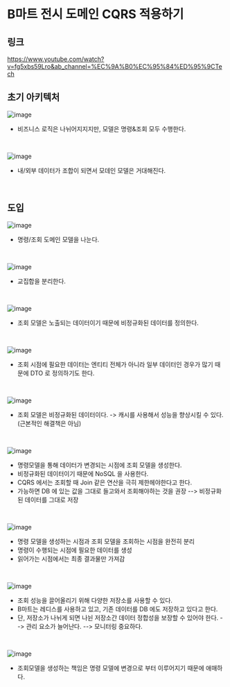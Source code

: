 # B마트 전시 도메인 CQRS 적용하기
## 링크
https://www.youtube.com/watch?v=fg5xbs59Lro&ab_channel=%EC%9A%B0%EC%95%84%ED%95%9CTech

## 초기 아키텍처
![image](https://user-images.githubusercontent.com/60383031/156912623-23064fd2-3ca5-4f9b-ae30-d995189177cf.png)

- 비즈니스 로직은 나뉘어지지지만, 모델은 명령&조회 모두 수행한다.

<br>

![image](https://user-images.githubusercontent.com/60383031/156912612-a5e5c01d-76fa-4965-be47-40781dc595ce.png)

- 내/외부 데이터가 조합이 되면서 모데인 모델은 거대해진다.

<br>

## 도입
![image](https://user-images.githubusercontent.com/60383031/156912644-63ff8537-c8f0-4038-af3a-b5ada3b82de0.png)

- 명령/조회 도메인 모델을 나눈다.

<br>

![image](https://user-images.githubusercontent.com/60383031/156912670-27fe1078-6910-4efb-a5a8-cbf79cf153ea.png)

- 교집합을 분리한다.

<br>

![image](https://user-images.githubusercontent.com/60383031/156912724-305508df-16ba-4999-be2f-fbff49beaa25.png)


- 조회 모델은 노출되는 데이터이기 때문에 비정규화된 데이터를 정의한다.

<br>

![image](https://user-images.githubusercontent.com/60383031/156912748-19c7e1d5-3cb6-47a9-8e1c-d90353ced962.png)


- 조회 시점에 필요한 데이터는 엔티티 전체가 아니라 일부 데이터인 경우가 많기 때문에 DTO 로 정의하기도 한다.


<br>

![image](https://user-images.githubusercontent.com/60383031/156912800-0d4d6b4d-898f-445a-8574-f3a4b44dd487.png)


- 조회 모델은 비정규화된 데이터이다. -> 캐시를 사용해서 성능을 향상시킬 수 있다. (근본적인 해결책은 아님)

<br>

![image](https://user-images.githubusercontent.com/60383031/156912844-89bb1621-9c8b-4f3f-aa3c-feaf9d57d77d.png)


- 명령모델을 통해 데이터가 변경되는 시점에 조회 모델을 생성한다. 
- 비정규화된 데이터이기 때문에 NoSQL 을 사용한다.
- CQRS 에서는 조회할 때 Join 같은 연산을 극히 제한헤야한다고 한다.
- 가능하면 DB 에 있는 값을 그대로 들고와서 조회해야하는 것을 권장 --> 비정규화된 데이터를 그대로 저장

<br>

![image](https://user-images.githubusercontent.com/60383031/156912907-82ffd53b-2f80-45bf-abad-7c56d438e6b7.png)


- 명령 모델을 생성하는 시점과 조회 모델을 조회하는 시점을 완전히 분리
- 명령이 수행되는 시점에 필요한 데이터를 생성
- 읽어가는 시점에서는 최종 결과물만 가져감

<br>

![image](https://user-images.githubusercontent.com/60383031/156912982-17d90d2e-469d-491e-9698-4559fe3134b6.png)

- 조회 성능을 끌어올리기 위해 다양한 저장소를 사용할 수 있다.
- B마트는 레디스를 사용하고 있고, 기존 데이터를 DB 에도 저장하고 있다고 한다.
- 단, 저장소가 나뉘게 되면 나뉜 저장소간 데이터 정합성을 보장할 수 있어야 한다. --> 관리 요소가 늘어난다. --> 모니터링 중요하다.

<br>

![image](https://user-images.githubusercontent.com/60383031/156913049-a15d9676-f5c5-4d74-b3f2-de43809f9e62.png)


- 조회모델을 생성하는 책임은 명령 모델에 변경으로 부터 이루어지기 때문에 애매하다.

<br>


